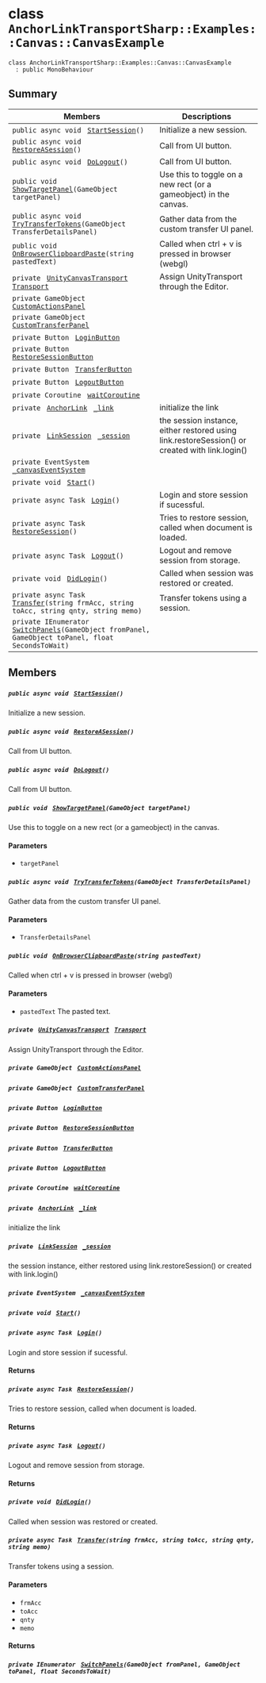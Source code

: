 # class `AnchorLinkTransportSharp::Examples::Canvas::CanvasExample` 

```
class AnchorLinkTransportSharp::Examples::Canvas::CanvasExample
  : public MonoBehaviour
```

## Summary

 Members                                | Descriptions                                
----------------------------------------|---------------------------------------------
`public async void ` [`StartSession`](#class_anchor_link_transport_sharp_1_1_examples_1_1_canvas_1_1_canvas_example_1a21a21c71ee0ace02fd3160e2837634eb)`()` | Initialize a new session.
`public async void ` [`RestoreASession`](#class_anchor_link_transport_sharp_1_1_examples_1_1_canvas_1_1_canvas_example_1afea5a36560e6fcb1b0678f39a5c15b7a)`()` | Call from UI button.
`public async void ` [`DoLogout`](#class_anchor_link_transport_sharp_1_1_examples_1_1_canvas_1_1_canvas_example_1a50120f60083f3b65162d886528fbe29c)`()` | Call from UI button.
`public void ` [`ShowTargetPanel`](#class_anchor_link_transport_sharp_1_1_examples_1_1_canvas_1_1_canvas_example_1aa07ec4761b8644ff9aeaf15c3872dcdd)`(GameObject targetPanel)` | Use this to toggle on a new rect (or a gameobject) in the canvas.
`public async void ` [`TryTransferTokens`](#class_anchor_link_transport_sharp_1_1_examples_1_1_canvas_1_1_canvas_example_1a6438f85911eb313073eca6ec1cc2d3fb)`(GameObject TransferDetailsPanel)` | Gather data from the custom transfer UI panel.
`public void ` [`OnBrowserClipboardPaste`](#class_anchor_link_transport_sharp_1_1_examples_1_1_canvas_1_1_canvas_example_1a009752823a43afe0e10b9e91dfee8ae2)`(string pastedText)` | Called when ctrl + v is pressed in browser (webgl)
`private ` [`UnityCanvasTransport`](AnchorLinkTransportSharp--Src--Transports--Canvas--UnityCanvasTransport.md)` ` [`Transport`](#class_anchor_link_transport_sharp_1_1_examples_1_1_canvas_1_1_canvas_example_1a6fb478943c7a1f823ab22bfa7b15f015) | Assign UnityTransport through the Editor.
`private GameObject ` [`CustomActionsPanel`](#class_anchor_link_transport_sharp_1_1_examples_1_1_canvas_1_1_canvas_example_1a6fff9e3e3300f7c0960ddcaccef1ffbd) | 
`private GameObject ` [`CustomTransferPanel`](#class_anchor_link_transport_sharp_1_1_examples_1_1_canvas_1_1_canvas_example_1a4596cbd6121197c94bd4e0d4109deecc) | 
`private Button ` [`LoginButton`](#class_anchor_link_transport_sharp_1_1_examples_1_1_canvas_1_1_canvas_example_1a14ce573f076bdd94dc78abf946718885) | 
`private Button ` [`RestoreSessionButton`](#class_anchor_link_transport_sharp_1_1_examples_1_1_canvas_1_1_canvas_example_1aa3122a5c822deeb2e84a04f637936d42) | 
`private Button ` [`TransferButton`](#class_anchor_link_transport_sharp_1_1_examples_1_1_canvas_1_1_canvas_example_1ac372f612d7aed4ac8a1b4a3349f3eeba) | 
`private Button ` [`LogoutButton`](#class_anchor_link_transport_sharp_1_1_examples_1_1_canvas_1_1_canvas_example_1ad2f6ad4809aaadcd5a7884c5bf69acd9) | 
`private Coroutine ` [`waitCoroutine`](#class_anchor_link_transport_sharp_1_1_examples_1_1_canvas_1_1_canvas_example_1acaf3524519c2960c79f6a7d20e97d9aa) | 
`private ` [`AnchorLink`](AnchorLinkSharp--AnchorLink.md)` ` [`_link`](#class_anchor_link_transport_sharp_1_1_examples_1_1_canvas_1_1_canvas_example_1ab83a853dc8e03635061e08d6e0330778) | initialize the link
`private ` [`LinkSession`](AnchorLinkSharp--LinkSession.md)` ` [`_session`](#class_anchor_link_transport_sharp_1_1_examples_1_1_canvas_1_1_canvas_example_1a028dc4f27d9ba73226782f611d3ac6b4) | the session instance, either restored using link.restoreSession() or created with link.login()
`private EventSystem ` [`_canvasEventSystem`](#class_anchor_link_transport_sharp_1_1_examples_1_1_canvas_1_1_canvas_example_1acc92c1097922093b8ddd19f150619efa) | 
`private void ` [`Start`](#class_anchor_link_transport_sharp_1_1_examples_1_1_canvas_1_1_canvas_example_1a07aaf1227e4d645f15e0a964f54ef291)`()` | 
`private async Task ` [`Login`](#class_anchor_link_transport_sharp_1_1_examples_1_1_canvas_1_1_canvas_example_1a1e2c964859fcad3068b0e8c497dfc595)`()` | Login and store session if sucessful.
`private async Task ` [`RestoreSession`](#class_anchor_link_transport_sharp_1_1_examples_1_1_canvas_1_1_canvas_example_1adadc720358152fd54c27c3b46e0e9e3f)`()` | Tries to restore session, called when document is loaded.
`private async Task ` [`Logout`](#class_anchor_link_transport_sharp_1_1_examples_1_1_canvas_1_1_canvas_example_1a6cb278c915d3dc67fc4a4539ee1418ef)`()` | Logout and remove session from storage.
`private void ` [`DidLogin`](#class_anchor_link_transport_sharp_1_1_examples_1_1_canvas_1_1_canvas_example_1a44c32017daaa3807a8938a368b707ac1)`()` | Called when session was restored or created.
`private async Task ` [`Transfer`](#class_anchor_link_transport_sharp_1_1_examples_1_1_canvas_1_1_canvas_example_1a25397506d3153a001f7a7fa954d7b1f1)`(string frmAcc, string toAcc, string qnty, string memo)` | Transfer tokens using a session.
`private IEnumerator ` [`SwitchPanels`](#class_anchor_link_transport_sharp_1_1_examples_1_1_canvas_1_1_canvas_example_1a906a251a06dfd177e4d81bbf1645c2c1)`(GameObject fromPanel, GameObject toPanel, float SecondsToWait)` | 

## Members

##### `public async void ` [`StartSession`](#class_anchor_link_transport_sharp_1_1_examples_1_1_canvas_1_1_canvas_example_1a21a21c71ee0ace02fd3160e2837634eb)`()` 

Initialize a new session.

##### `public async void ` [`RestoreASession`](#class_anchor_link_transport_sharp_1_1_examples_1_1_canvas_1_1_canvas_example_1afea5a36560e6fcb1b0678f39a5c15b7a)`()` 

Call from UI button.

##### `public async void ` [`DoLogout`](#class_anchor_link_transport_sharp_1_1_examples_1_1_canvas_1_1_canvas_example_1a50120f60083f3b65162d886528fbe29c)`()` 

Call from UI button.

##### `public void ` [`ShowTargetPanel`](#class_anchor_link_transport_sharp_1_1_examples_1_1_canvas_1_1_canvas_example_1aa07ec4761b8644ff9aeaf15c3872dcdd)`(GameObject targetPanel)` 

Use this to toggle on a new rect (or a gameobject) in the canvas.

#### Parameters
* `targetPanel`

##### `public async void ` [`TryTransferTokens`](#class_anchor_link_transport_sharp_1_1_examples_1_1_canvas_1_1_canvas_example_1a6438f85911eb313073eca6ec1cc2d3fb)`(GameObject TransferDetailsPanel)` 

Gather data from the custom transfer UI panel.

#### Parameters
* `TransferDetailsPanel`

##### `public void ` [`OnBrowserClipboardPaste`](#class_anchor_link_transport_sharp_1_1_examples_1_1_canvas_1_1_canvas_example_1a009752823a43afe0e10b9e91dfee8ae2)`(string pastedText)` 

Called when ctrl + v is pressed in browser (webgl)

#### Parameters
* `pastedText` The pasted text.

##### `private ` [`UnityCanvasTransport`](AnchorLinkTransportSharp--Src--Transports--Canvas--UnityCanvasTransport.md)` ` [`Transport`](#class_anchor_link_transport_sharp_1_1_examples_1_1_canvas_1_1_canvas_example_1a6fb478943c7a1f823ab22bfa7b15f015) 

Assign UnityTransport through the Editor.

##### `private GameObject ` [`CustomActionsPanel`](#class_anchor_link_transport_sharp_1_1_examples_1_1_canvas_1_1_canvas_example_1a6fff9e3e3300f7c0960ddcaccef1ffbd) 

##### `private GameObject ` [`CustomTransferPanel`](#class_anchor_link_transport_sharp_1_1_examples_1_1_canvas_1_1_canvas_example_1a4596cbd6121197c94bd4e0d4109deecc) 

##### `private Button ` [`LoginButton`](#class_anchor_link_transport_sharp_1_1_examples_1_1_canvas_1_1_canvas_example_1a14ce573f076bdd94dc78abf946718885) 

##### `private Button ` [`RestoreSessionButton`](#class_anchor_link_transport_sharp_1_1_examples_1_1_canvas_1_1_canvas_example_1aa3122a5c822deeb2e84a04f637936d42) 

##### `private Button ` [`TransferButton`](#class_anchor_link_transport_sharp_1_1_examples_1_1_canvas_1_1_canvas_example_1ac372f612d7aed4ac8a1b4a3349f3eeba) 

##### `private Button ` [`LogoutButton`](#class_anchor_link_transport_sharp_1_1_examples_1_1_canvas_1_1_canvas_example_1ad2f6ad4809aaadcd5a7884c5bf69acd9) 

##### `private Coroutine ` [`waitCoroutine`](#class_anchor_link_transport_sharp_1_1_examples_1_1_canvas_1_1_canvas_example_1acaf3524519c2960c79f6a7d20e97d9aa) 

##### `private ` [`AnchorLink`](AnchorLinkSharp--AnchorLink.md)` ` [`_link`](#class_anchor_link_transport_sharp_1_1_examples_1_1_canvas_1_1_canvas_example_1ab83a853dc8e03635061e08d6e0330778) 

initialize the link

##### `private ` [`LinkSession`](AnchorLinkSharp--LinkSession.md)` ` [`_session`](#class_anchor_link_transport_sharp_1_1_examples_1_1_canvas_1_1_canvas_example_1a028dc4f27d9ba73226782f611d3ac6b4) 

the session instance, either restored using link.restoreSession() or created with link.login()

##### `private EventSystem ` [`_canvasEventSystem`](#class_anchor_link_transport_sharp_1_1_examples_1_1_canvas_1_1_canvas_example_1acc92c1097922093b8ddd19f150619efa) 

##### `private void ` [`Start`](#class_anchor_link_transport_sharp_1_1_examples_1_1_canvas_1_1_canvas_example_1a07aaf1227e4d645f15e0a964f54ef291)`()` 

##### `private async Task ` [`Login`](#class_anchor_link_transport_sharp_1_1_examples_1_1_canvas_1_1_canvas_example_1a1e2c964859fcad3068b0e8c497dfc595)`()` 

Login and store session if sucessful.

#### Returns

##### `private async Task ` [`RestoreSession`](#class_anchor_link_transport_sharp_1_1_examples_1_1_canvas_1_1_canvas_example_1adadc720358152fd54c27c3b46e0e9e3f)`()` 

Tries to restore session, called when document is loaded.

#### Returns

##### `private async Task ` [`Logout`](#class_anchor_link_transport_sharp_1_1_examples_1_1_canvas_1_1_canvas_example_1a6cb278c915d3dc67fc4a4539ee1418ef)`()` 

Logout and remove session from storage.

#### Returns

##### `private void ` [`DidLogin`](#class_anchor_link_transport_sharp_1_1_examples_1_1_canvas_1_1_canvas_example_1a44c32017daaa3807a8938a368b707ac1)`()` 

Called when session was restored or created.

##### `private async Task ` [`Transfer`](#class_anchor_link_transport_sharp_1_1_examples_1_1_canvas_1_1_canvas_example_1a25397506d3153a001f7a7fa954d7b1f1)`(string frmAcc, string toAcc, string qnty, string memo)` 

Transfer tokens using a session.

#### Parameters
* `frmAcc` 
* `toAcc` 
* `qnty` 
* `memo` 

#### Returns

##### `private IEnumerator ` [`SwitchPanels`](#class_anchor_link_transport_sharp_1_1_examples_1_1_canvas_1_1_canvas_example_1a906a251a06dfd177e4d81bbf1645c2c1)`(GameObject fromPanel, GameObject toPanel, float SecondsToWait)` 

